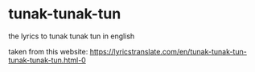 # tunak-tunak-tun
the lyrics to tunak tunak tun in english

taken from this website: https://lyricstranslate.com/en/tunak-tunak-tun-tunak-tunak-tun.html-0
